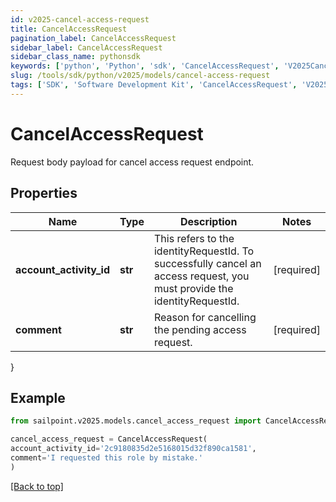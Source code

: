 ```yaml
---
id: v2025-cancel-access-request
title: CancelAccessRequest
pagination_label: CancelAccessRequest
sidebar_label: CancelAccessRequest
sidebar_class_name: pythonsdk
keywords: ['python', 'Python', 'sdk', 'CancelAccessRequest', 'V2025CancelAccessRequest'] 
slug: /tools/sdk/python/v2025/models/cancel-access-request
tags: ['SDK', 'Software Development Kit', 'CancelAccessRequest', 'V2025CancelAccessRequest']
---
```


# CancelAccessRequest

Request body payload for cancel access request endpoint.

## Properties

Name | Type | Description | Notes
------------ | ------------- | ------------- | -------------
**account_activity_id** | **str** | This refers to the identityRequestId. To successfully cancel an access request, you must provide the identityRequestId. | [required]
**comment** | **str** | Reason for cancelling the pending access request. | [required]
}

## Example

```python
from sailpoint.v2025.models.cancel_access_request import CancelAccessRequest

cancel_access_request = CancelAccessRequest(
account_activity_id='2c9180835d2e5168015d32f890ca1581',
comment='I requested this role by mistake.'
)

```
[[Back to top]](#) 

